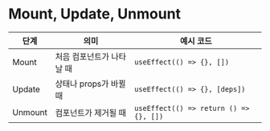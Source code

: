 Mount, Update, Unmount
===

| 단계 | 의미 | 예시 코드 |
| --- | --- | --- |
| Mount | 처음 컴포넌트가 나타날 때 | `useEffect(() => {}, [])` |
| Update | 상태나 props가 바뀔 때 | `useEffect(() => {}, [deps])` |
| Unmount | 컴포넌트가 제거될 때 | `useEffect(() => return () => {}, [])` |
